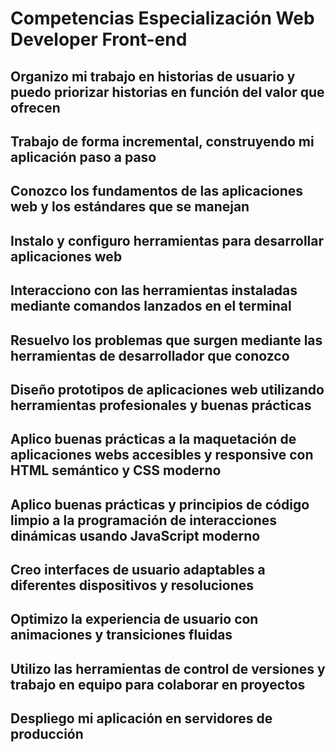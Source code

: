 # Competencias Especialización Web Developer Front-end
## Organizo mi trabajo en historias de usuario y puedo priorizar historias en función del valor que ofrecen
## Trabajo de forma incremental, construyendo mi aplicación paso a paso
## Conozco los fundamentos de las aplicaciones web y los estándares que se manejan
## Instalo y configuro herramientas para desarrollar aplicaciones web
## Interacciono con las herramientas instaladas mediante comandos lanzados en el terminal
## Resuelvo los problemas que surgen mediante las herramientas de desarrollador que conozco
## Diseño prototipos de aplicaciones web utilizando herramientas profesionales y buenas prácticas
## Aplico buenas prácticas a la maquetación de aplicaciones webs accesibles y responsive con HTML semántico y CSS moderno
## Aplico buenas prácticas y principios de código limpio a la programación de interacciones dinámicas usando JavaScript moderno
## Creo interfaces de usuario adaptables a diferentes dispositivos y resoluciones
## Optimizo la experiencia de usuario con animaciones y transiciones fluidas
## Utilizo las herramientas de control de versiones y trabajo en equipo para colaborar en proyectos
## Despliego mi aplicación en servidores de producción


